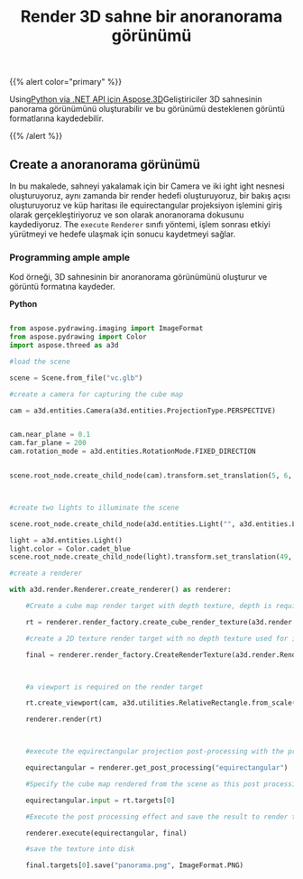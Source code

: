 ﻿---
title: Render 3D sahne bir anoranorama görünümü
type: docs
weight: 60
url: /tr/python-net/render-a-panorama-view-of-3d-scene/
description: Python via .NET API için sing sing Aspose.3D, geliştiriciler 3D sahnesinin panorama görüntüsünü oluşturabilir ve bu görünümü desteklenen görüntü formatlarına kaydedebilir.
---
{{% alert color="primary" %}}

Using[Python via .NET API için Aspose.3D](https:#products.aspose.com/3d/python-net/)Geliştiriciler 3D sahnesinin panorama görünümünü oluşturabilir ve bu görünümü desteklenen görüntü formatlarına kaydedebilir.

{{% /alert %}}
## **Create a anoranorama görünümü**
In bu makalede, sahneyi yakalamak için bir Camera ve iki ight ight nesnesi oluşturuyoruz, aynı zamanda bir render hedefi oluşturuyoruz, bir bakış açısı oluşturuyoruz ve küp haritası ile equirectangular projeksiyon işlemini giriş olarak gerçekleştiriyoruz ve son olarak anoranorama dokusunu kaydediyoruz. The `execute` `Renderer` sınıfı yöntemi, işlem sonrası etkiyi yürütmeyi ve hedefe ulaşmak için sonucu kaydetmeyi sağlar.
### **Programming ample ample**
Kod örneği, 3D sahnesinin bir anoranorama görünümünü oluşturur ve görüntü formatına kaydeder.

**Python**

```py

from aspose.pydrawing.imaging import ImageFormat
from aspose.pydrawing import Color
import aspose.threed as a3d

#load the scene

scene = Scene.from_file("vc.glb")

#create a camera for capturing the cube map

cam = a3d.entities.Camera(a3d.entities.ProjectionType.PERSPECTIVE)


cam.near_plane = 0.1
cam.far_plane = 200
cam.rotation_mode = a3d.entities.RotationMode.FIXED_DIRECTION


scene.root_node.create_child_node(cam).transform.set_translation(5, 6, 0);



#create two lights to illuminate the scene

scene.root_node.create_child_node(a3d.entities.Light("", a3d.entities.LightType.POINT).transform.set_translation(-10, 7, -10)

light = a3d.entities.Light()
light.color = Color.cadet_blue
scene.root_node.create_child_node(light).transform.set_translation(49, 0, 49)

#create a renderer

with a3d.render.Renderer.create_renderer() as renderer:

    #Create a cube map render target with depth texture, depth is required when rendering a scene.

    rt = renderer.render_factory.create_cube_render_texture(a3d.render.RenderParameters(False), 512, 512)

    #create a 2D texture render target with no depth texture used for image processing

    final = renderer.render_factory.CreateRenderTexture(a3d.render.RenderParameters(False, 32, 0, 0), 1024 * 3 , 1024)



    #a viewport is required on the render target

    rt.create_viewport(cam, a3d.utilities.RelativeRectangle.from_scale(0, 0, 1, 1))

    renderer.render(rt)



    #execute the equirectangular projection post-processing with the previous rendered cube map as input

    equirectangular = renderer.get_post_processing("equirectangular")

    #Specify the cube map rendered from the scene as this post processing's input

    equirectangular.input = rt.targets[0]

    #Execute the post processing effect and save the result to render target final

    renderer.execute(equirectangular, final)

    #save the texture into disk

    final.targets[0].save("panorama.png", ImageFormat.PNG)


```
